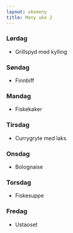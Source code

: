 ```yaml
---
layout: ukemeny
title: Meny uke 2
---
```


### Lørdag

- Grillspyd med kylling

### Søndag

- Finnbiff

### Mandag

- Fiskekaker

### Tirsdag

- Currygryte med laks

### Onsdag

- Bolognaise

### Torsdag

- Fiskesuppe

### Fredag

- Ustaoset

